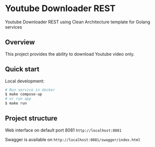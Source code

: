 # Youtube Downloader REST

Youtube Downloader REST using Clean Architecture template for Golang services

## Overview
This project provides the ability to download Youtube video only.

## Quick start
Local development:
```sh
# Run service in docker
$ make compose-up
# or run app
$ make run
```

## Project structure

Web interface on default port 8081
`http://localhost:8081`

Swagger is available on `http://localhost:8081/swagger/index.html`
